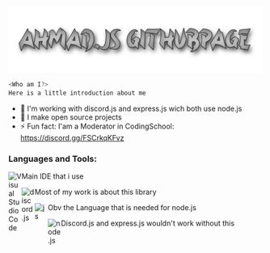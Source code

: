 <a>
  <img align="center" src="banner.png" />
</a>

```js
<Who am I?>
Here is a little introduction about me
```
- 🌱 I'm working with discord.js and express.js wich both use node.js
- 💎 I make open source projects
- ⚡ Fun fact: I'am a Moderator in CodingSchool: https://discord.gg/FSCrkqKFvz

### Languages and Tools:

Main IDE that i use <img align="left" alt="Visual Studio Code" width="26px" src="https://i.imgur.com/LwSdAlE.png" /></br>

Most of my work is about this library <img align="left" alt="discord.js" width="26px" src="https://i.imgur.com/SI1DZf3.png" /></br>

Obv the Language that is needed for node.js <img align="left" alt="js" width="26px" src="https://i.imgur.com/3u1wzwE.png" /></br>

Discord.js and express.js wouldn't work without this <img align="left" alt="node.js" width="26px" src="https://i.imgur.com/tYLFZBh.png" /></br>



